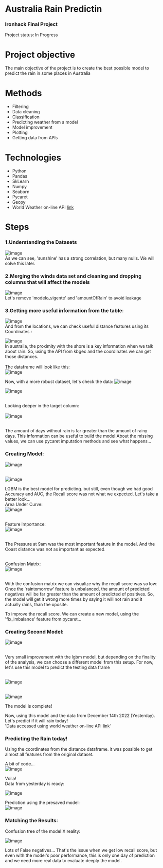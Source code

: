 # Australia Rain Predictin
 <h3>Ironhack Final Project</h3>
 Project status: In Progress
 
 # Project objective
 The main objective of the project is to create the best possible model to predict the rain in some places in Australia
 
 # Methods

  - Filtering
  - Data cleaning
  - Classification
  - Predicting weather from a model
  - Model improvement
  - Plotting
  - Getting data from APIs
  
  # Technologies 

  - Python
  - Pandas
  - SkLearn
  - Numpy
  - Seaborn
  - Pycaret
  - Geopy
  - World Weather on-line API [link](https://www.worldweatheronline.com/)
  
  # Steps
<h3>1.Understanding the Datasets</h3>
 
 ![image](https://user-images.githubusercontent.com/104516688/208012856-6d5a334d-27b3-4417-aac8-9001011ae340.png)<br>
   As we can see, 'sunshine' has a strong correlation, but many nulls. We will solve this later.

<h3>2.Merging the winds data set and cleaning and dropping columns that will affect the models</h3>

 ![image](https://user-images.githubusercontent.com/104516688/208013217-04eaf7fd-4711-4ab8-9651-0789457b9037.png)<br>
 Let's remove 'modelo_vigente' and 'amountOfRain' to avoid leakage

<h3>3.Getting more useful information from the table: </h3>

![image](https://user-images.githubusercontent.com/104516688/208014135-78bed88d-1b32-4aa4-ae8d-50d51ee25748.png)<br>
And from the locations, we can check useful distance features using its Coordinates :

![image](https://user-images.githubusercontent.com/104516688/208014825-971cf891-355d-4775-9486-46d29c50dc78.png)<br>
In australia, the proximity with the shore is a key information when we talk about rain. So, using the API from kbgeo and the coordinates we can get those distances.<br><br>
The dataframe will look like this:<br>
![image](https://user-images.githubusercontent.com/104516688/208015075-1cbbe616-6f5a-4c8f-aa28-8481371c60ba.png)<br>

Now, with a more robust dataset, let's check the data:
![image](https://user-images.githubusercontent.com/104516688/208015385-c858c3e3-98a1-4ca3-a2b2-af0792dfc98e.png)<br>

![image](https://user-images.githubusercontent.com/104516688/208015556-a6fc85dd-1721-42c1-b949-dbf610b0cd36.png)<br><br>

Looking deeper in the target column:<br><br>
![image](https://user-images.githubusercontent.com/104516688/208015817-88641301-5a16-48ad-b991-c54c2892e7ab.png)<br><br>

The amount of days without rain is far greater than the amount of rainy days. This information can be useful to build the model
About the missing values, we can use pycaret imputation methods and see what happens...

<h3> Creating Model: </h3>

![image](https://user-images.githubusercontent.com/104516688/208016128-36fa9f83-d819-4faa-a34d-dfbb4e345d8d.png)<br><br>

![image](https://user-images.githubusercontent.com/104516688/208016441-712dfe95-e1c5-4926-aef3-1b501f0d92c6.png)

LGBM is the best model for predicting. but still, even though we had good Accuracy and AUC, the Recall score was not what we expected. Let's take a better look...
<br>
Area Under Curve:<br>
![image](https://user-images.githubusercontent.com/104516688/208016635-5e8509de-cdf7-4c49-bbf3-0df8cf07f1ab.png)<br><br>

Feature Importance:<br>
![image](https://user-images.githubusercontent.com/104516688/208016785-b19781f6-6bb3-4a7c-b8c1-563899bb9ca1.png)<br><br>

The Pressure at 9am was the most important feature in the model. And the Coast distance was not as important as expected.<br><br>

Confusion Matrix:<br>
![image](https://user-images.githubusercontent.com/104516688/208017039-801418e6-3184-4d4d-b30a-a86ef91fca21.png)<br><br>

With the confusion matrix we can visualize why the recall score was so low: Once the 'raintomorrow' feature is unbalanced, the amount of predicted negatives will be far greater than the amount of predicted of positives. So, the model will get it wrong more times by saying it will not rain and it actually rains, than the oposite.

To improve the recall score. We can create a new model, using the 'fix_imbalance' feature from pycaret...

<h3> Creating Second Model:</h3>

 ![image](https://user-images.githubusercontent.com/104516688/208017458-ec44c15b-3eba-474c-9b36-7d699409b2a7.png)<br><br>
 
 Very small improvement with the lgbm model, but depending on the finality of the analysis, we can choose a different model from this setup.
 For now, let's use this model to predict the testing data frame<br><br>
 
 ![image](https://user-images.githubusercontent.com/104516688/208017715-1de3cb59-bcdd-4106-aa3e-339c39a63188.png)<br><br>
 
 ![image](https://user-images.githubusercontent.com/104516688/208017822-a02e4b99-57ff-48ba-8e51-102f23e9d71f.png)

The model is complete!

Now, using this model and the data from December 14th 2022 (Yesterday). Let's predict if it will rain today!<br>
'Data accessed using world weather on-line API [link](https://www.worldweatheronline.com/)'


<h3>Predicting the Rain today!</h3>

Using the coordinates from the distance dataframe. it was possible to get almost all features from the original dataset.<br>

A bit of code...<br>
![image](https://user-images.githubusercontent.com/104516688/208018931-774e8e1d-f1c0-4dca-9729-8fa73bb74476.png)<br>

Voila!<br>
Data from yesterday is ready:<br>

![image](https://user-images.githubusercontent.com/104516688/208019306-210c4fba-f8ef-4b26-a733-0a3ef71a9a8e.png)<br>

Prediction using the presaved model:<br>
![image](https://user-images.githubusercontent.com/104516688/208019633-fc59df21-a0ac-4fe2-b269-1a654e42f15b.png)

<h3> Matching the Results:</h3>

Confusion tree of the model X reality:

![image](https://user-images.githubusercontent.com/104516688/208019859-725bcf85-d9a4-4879-8a44-7ef0d0923c36.png)

Lots of False negatives... That's the issue when we get low recall score, but even with the model's poor performance, this is only one day of prediction and we need more real data to evaluate deeply the model.
